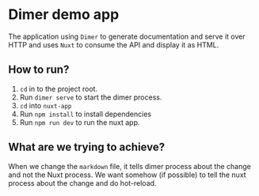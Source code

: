 # Dimer demo app

The application using `Dimer` to generate documentation and serve it over HTTP and uses `Nuxt` to consume the API and display it as HTML.

## How to run?

1. `cd` in to the project root.
2. Run `dimer serve` to start the dimer process.
3. `cd` into `nuxt-app`
4. Run `npm install` to install dependencies
5. Run `npm run dev` to run the nuxt app.

## What are we trying to achieve?
When we change the `markdown` file, it tells dimer process about the change and not the Nuxt process. We want somehow (if possible) to tell the nuxt process about the change and do hot-reload.